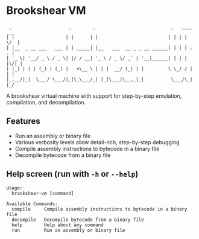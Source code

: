 # Brookshear VM

```
 _                     _        _                            _   ____  ___
| |                   | |      | |                          | | | |  \/  |
| |__  _ __ ___   ___ | | _____| |__   ___  __ _ _ __ ______| | | | .  . |
| '_ \| '__/ _ \ / _ \| |/ / __| '_ \ / _ \/ _` | '__|______| | | | |\/| |
| |_) | | | (_) | (_) |   <\__ \ | | |  __/ (_| | |         \ \_/ / |  | |
|_.__/|_|  \___/ \___/|_|\_\___/_| |_|\___|\__,_|_|          \___/\_|  |_/
```

A brookshear virtual machine with support for step-by-step emulation, compilation, and decompilation.

## Features

* Run an assembly or binary file
* Various verbosity levels allow detail-rich, step-by-step debugging
* Compile assembly instructions to bytecode in a binary file
* Decompile bytecode from a binary file

## Help screen (run with `-h` or `--help`)

```
Usage:
  brookshear-vm [command]

Available Commands:
  compile     Compile assembly instructions to bytecode in a binary file
  decompile   Decompile bytecode from a binary file
  help        Help about any command
  run         Run an assembly or binary file
```